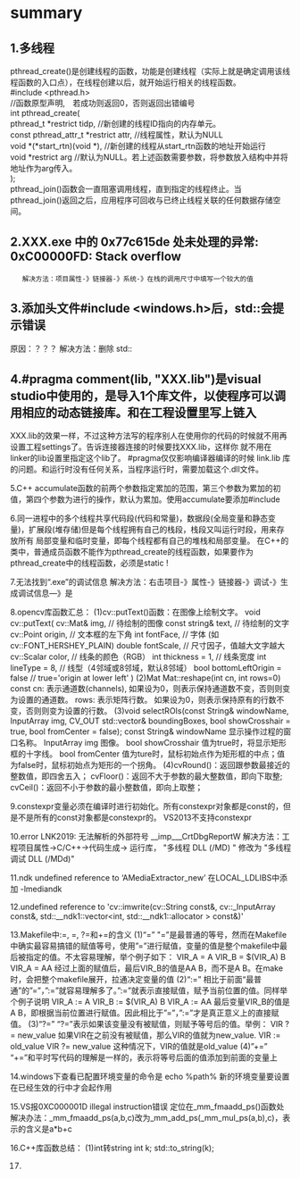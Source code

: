 # summary
## 1.多线程
  pthread_create()是创建线程的函数，功能是创建线程（实际上就是确定调用该线程函数的入口点），在线程创建以后，就开始运行相关的线程函数。  
  #include <pthread.h>  
  //函数原型声明,　若成功则返回0，否则返回出错编号  
  int pthread_create(  
                 pthread_t *restrict tidp,   //新创建的线程ID指向的内存单元。  
                 const pthread_attr_t *restrict attr,  //线程属性，默认为NULL  
                 void *(*start_rtn)(void *), //新创建的线程从start_rtn函数的地址开始运行  
                 void *restrict arg //默认为NULL。若上述函数需要参数，将参数放入结构中并将地址作为arg传入。  
                  );  
  pthread_join()函数会一直阻塞调用线程，直到指定的线程终止。当pthread_join()返回之后，应用程序可回收与已终止线程关联的任何数据存储空间。 
  
## 2.XXX.exe 中的 0x77c615de 处未处理的异常: 0xC00000FD: Stack overflow
       解决方法：项目属性-》链接器-》系统-》在栈的调用尺寸中填写一个较大的值
  
## 3.添加头文件#include <windows.h>后，std::会提示错误
  原因：？？？
  解决方法：删除 std::

## 4.#pragma comment(lib, "XXX.lib")是visual studio中使用的，是导入1个库文件，以使程序可以调用相应的动态链接库。和在工程设置里写上链入
  XXX.lib的效果一样，不过这种方法写的程序别人在使用你的代码的时候就不用再设置工程settings了。告诉连接器连接的时候要找XXX.lib，这样你
  就不用在linker的lib设置里指定这个lib了。
  #pragma仅仅影响编译器编译的时候 link.lib 库的问题。和运行时没有任何关系，当程序运行时，需要加载这个.dll文件。
  	
5.C++ accumulate函数的前两个参数指定累加的范围，第三个参数为累加的初值，第四个参数为进行的操作，默认为累加。使用accumulate要添加#include<numeric>

6.同一进程中的多个线程共享代码段(代码和常量)，数据段(全局变量和静态变量)，扩展段(堆存储)但是每个线程拥有自己的栈段，栈段又叫运行时段，用来存放所有
  局部变量和临时变量，即每个线程都有自己的堆栈和局部变量。
  在C++的类中，普通成员函数不能作为pthread_create的线程函数，如果要作为pthread_create中的线程函数，必须是static !
  
7.无法找到“.exe”的调试信息
  解决方法：右击项目-》属性-》链接器-》调试-》生成调试信息—》是
  
8.opencv库函数汇总：
  (1)cv::putText()函数：在图像上绘制文字。
     void cv::putText(
		  cv::Mat& img, // 待绘制的图像
		  const string& text, // 待绘制的文字
		  cv::Point origin, // 文本框的左下角
		  int fontFace, // 字体 (如cv::FONT_HERSHEY_PLAIN)
		  double fontScale, // 尺寸因子，值越大文字越大
		  cv::Scalar color, // 线条的颜色（RGB）
		  int thickness = 1, // 线条宽度
		  int lineType = 8, // 线型（4邻域或8邻域，默认8邻域）
		  bool bottomLeftOrigin = false // true='origin at lower left'
	 )
  (2)Mat Mat::reshape(int cn, int rows=0) const
     cn: 表示通道数(channels), 如果设为0，则表示保持通道数不变，否则则变为设置的通道数。
	 rows: 表示矩阵行数。 如果设为0，则表示保持原有的行数不变，否则则变为设置的行数。
  (3)void selectROIs(const String& windowName, InputArray img,
                             CV_OUT std::vector<Rect>& boundingBoxes, bool showCrosshair = true, bool fromCenter = false);
	const String& windowName 显示操作过程的窗口名称。
	InputArray img 图像。
	bool showCrosshair 值为true时，将显示矩形框的十字线。
	bool fromCenter 值为ture时，鼠标初始点作为矩形框的中点；值为false时，鼠标初始点为矩形的一个拐角。
  (4)cvRound()：返回跟参数最接近的整数值，即四舍五入；
     cvFloor()：返回不大于参数的最大整数值，即向下取整;
     cvCeil()：返回不小于参数的最小整数值，即向上取整；
  
9.constexpr变量必须在编译时进行初始化。所有constexpr对象都是const的，但是不是所有的const对象都是constexpr的。 VS2013不支持constexpr
 
10.error LNK2019: 无法解析的外部符号 __imp___CrtDbgReportW
   解决方法：工程项目属性->C/C++->代码生成-> 运行库， "多线程 DLL (/MD) " 修改为 "多线程调试 DLL (/MDd)"

11.ndk undefined reference to ‘AMediaExtractor_new’
  在LOCAL_LDLIBS中添加  -lmediandk

12.undefined reference to 'cv::imwrite(cv::String const&, cv::_InputArray const&, std::__ndk1::vector<int, std::__ndk1::allocator<int> > const&)'

13.Makefile中:=, =, ?=和+=的含义
  (1)“=”
     "=”是最普通的等号，然而在Makefile中确实最容易搞错的赋值等号，使用”=”进行赋值，变量的值是整个makefile中最后被指定的值。不太容易理解，举个例子如下：
     VIR_A = A
     VIR_B = $(VIR_A) B
     VIR_A = AA
     经过上面的赋值后，最后VIR_B的值是AA B，而不是A B。在make时，会把整个makefile展开，拉通决定变量的值
  (2)“:=”
     相比于前面“最普通”的”=”，”:=”就容易理解多了。”:=”就表示直接赋值，赋予当前位置的值。同样举个例子说明
     VIR_A := A
     VIR_B := $(VIR_A) B
     VIR_A := AA
     最后变量VIR_B的值是A B，即根据当前位置进行赋值。因此相比于”=”，”:=”才是真正意义上的直接赋值。
  (3)“?=”
     “?=”表示如果该变量没有被赋值，则赋予等号后的值。举例：
     VIR ?= new_value
     如果VIR在之前没有被赋值，那么VIR的值就为new_value.
     VIR := old_value
     VIR ?= new_value
     这种情况下，VIR的值就是old_value
  (4)”+=”
     “+=”和平时写代码的理解是一样的，表示将等号后面的值添加到前面的变量上

14.windows下查看已配置环境变量的命令是  echo %path%
   新的环境变量要设置在已经生效的行中才会起作用
   
15.VS报0XC000001D illegal instruction错误  定位在_mm_fmaadd_ps()函数处
   解决办法：_mm_fmaadd_ps(a,b,c)改为_mm_add_ps(_mm_mul_ps(a,b),c)，表示的含义是a*b+c
   
16.C++库函数总结：
   (1)int转string   int k; std::to_string(k);

17.
   

	
